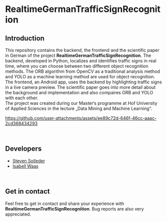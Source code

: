 # RealtimeGermanTrafficSignRecognition

## Introduction
This repository contains the backend, the frontend and the scientific paper in German of the project **RealtimeGermanTrafficSignRecognition**. The backend, developed in Python, localizes and identifies traffic signs in real time, where you can choose between two different object recognition methods. The ORB algorithm from OpenCV as a traditional analysis method and YOLO as a machine learning method are used for object recognition. The frontend, an Android app, uses the backend by highlighting traffic signs in a live camera preview. The scientific paper goes into more detail about the background and implementation and also compaires ORB and YOLO with each other.
<br>
The project was created during our Master‘s programme at Hof University of Applied Sciences in the lecture „Data Mining and Machine Learning“.
<br>

https://github.com/user-attachments/assets/ee89c72d-646f-46cc-aaac-2cd368434293

<br>

## Developers
- [Steven Solleder](https://github.com/stevensolleder)
- [Isabell Waas](https://github.com/isabellwaas)
<br>

## Get in contact
Feel free to get in contact and share your experience with **RealtimeGermanTrafficSignRecognition**. Bug reports are also very appreciated.
